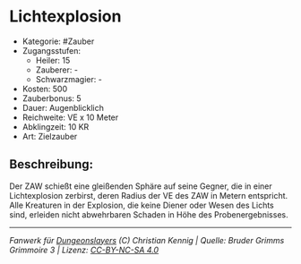 # Lichtexplosion  
- Kategorie: #Zauber  
- Zugangsstufen:  
  - Heiler: 15  
  - Zauberer: -  
  - Schwarzmagier: -  
- Kosten: 500  
- Zauberbonus: 5  
- Dauer: Augenblicklich  
- Reichweite: VE x 10 Meter  
- Abklingzeit: 10 KR  
- Art: Zielzauber     

## Beschreibung:
Der ZAW schießt eine gleißenden Sphäre auf seine Gegner, die in einer Lichtexplosion zerbirst, deren Radius der VE des ZAW in Metern entspricht. Alle Kreaturen in der Explosion, die keine Diener oder Wesen des Lichts sind, erleiden nicht abwehrbaren Schaden in Höhe des Probenergebnisses.


___
*Fanwerk für [Dungeonslayers](https://www.dungeonslayers.net/) (C) Christian Kennig | Quelle: Bruder Grimms Grimmoire 3 | Lizenz: [CC-BY-NC-SA 4.0](https://creativecommons.org/licenses/by-nc-sa/4.0/deed.de)*